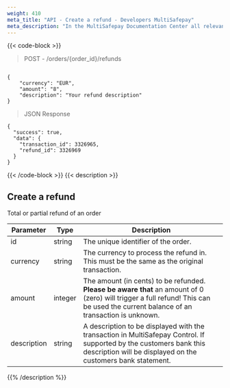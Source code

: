 ```yaml
---
weight: 410
meta_title: "API - Create a refund - Developers MultiSafepay"
meta_description: "In the MultiSafepay Documentation Center all relevant information regarding our Plugins and API. As well as Support pages for Payment Method, Tools and General Questions. You can also find the contact details of our Support Team and Integration Team."
---
```

{{< code-block >}}
> POST - /orders/{order_id}/refunds 

```shell

{
    "currency": "EUR",
    "amount": "8",
    "description": "Your refund description"
}
```

> JSON Response

```shell
{
  "success": true,
  "data": {
    "transaction_id": 3326965,
    "refund_id": 3326969
  }
}
```
{{< /code-block >}}
{{< description >}}
## Create a refund
Total or partial refund of an order

| Parameter                  | Type      | Description                                                                                 |
|----------------------------|-----------|---------------------------------------------------------------------------------------------|
| id                         | string    | The unique identifier of the order.                                                         |
| currency                   | string    | The currency to process the refund in. This must be the same as the original transaction.   |
| amount                     | integer   | The amount (in cents) to be refunded. **Please be aware that** an amount of 0 (zero) will trigger a full refund! This can be used the current balance of an transaction is unknown. |
| description                | string    |  A description to be displayed with the transaction in MultiSafepay Control. If supported by the customers bank this description will be displayed on the customers bank statement. |
{{% /description %}}